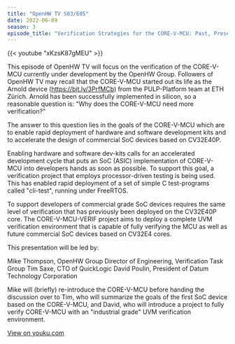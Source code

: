 ```yaml
---
title: "OpenHW TV S03/E05"
date: 2022-06-09
season: 3
episode_title: "Verification Strategies for the CORE-V-MCU: Past, Present and Future"
---
```


{{< youtube "xKzsK87gMEU" >}}

This episode of OpenHW TV will focus on the verification of the CORE-V-MCU currently under development by the OpenHW Group. Followers of OpenHW TV may recall that the CORE-V-MCU started out its life as the Arnold device (<https://bit.ly/3PrfMCb>) from the PULP-Platform team at ETH Zürich. Arnold has been successfully implemented in silicon, so a reasonable question is: "Why does the CORE-V-MCU need more verification?"

The answer to this question lies in the goals of the CORE-V-MCU which are to enable rapid deployment of hardware and software development kits and to accelerate the design of commercial SoC devices based on CV32E40P.

Enabling hardware and software dev-kits calls for an accelerated development cycle that puts an SoC (ASIC) implementation of CORE-V-MCU into developers hands as soon as possible. To support this goal, a verification project that employs processor-driven testing is being used. This has enabled rapid deployment of a set of simple C test-programs called "cli-test", running under FreeRTOS.

To support developers of commercial grade SoC devices requires the same level of verification that has previously been deployed on the CV32E40P core. The CORE-V-MCU-VERIF project aims to deploy a complete UVM verification environment that is capable of fully verifying the MCU as well as future commercial SoC devices based on CV32E4 cores.

This presentation will be led by:

Mike Thompson, OpenHW Group Director of Engineering, Verification Task Group
Tim Saxe, CTO of QuickLogic
David Poulin, President of Datum Technology Corporation

Mike will (briefly) re-introduce the CORE-V-MCU before handing the discussion over to Tim, who will summarize the goals of the first SoC device based on the CORE-V-MCU, and David, who will introduce a project to fully verify CORE-V-MCU with an "industrial grade" UVM verification environment.

[View on youku.com](https://v.youku.com/v_show/id_XNTg3NDUwNzY3Mg==.html)
